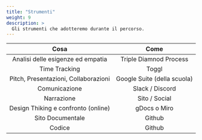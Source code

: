 ```yaml
---
title: "Strumenti"
weight: 9
description: >
  Gli strumenti che adotteremo durante il percorso.
---
```


|                 Cosa                 |             Come            |
|:------------------------------------:|:---------------------------:|
| Analisi delle esigenze ed empatia    |      Triple Diamnod Process |
| Time Tracking                        |                       Toggl |
| Pitch, Presentazioni, Collaborazioni | Google Suite (della scuola) |
| Comunicazione                        |             Slack / Discord |
| Narrazione                           |               Sito / Social |
|  Design Thiking e confronto (online) |                gDocs o Miro |
| Sito Documentale                     |                      Github |
| Codice                               |                      Github |
